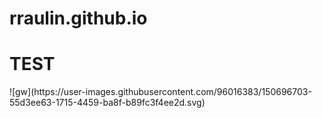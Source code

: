 # rraulin.github.io
<h1>TEST</h1>
![gw](https://user-images.githubusercontent.com/96016383/150696703-55d3ee63-1715-4459-ba8f-b89fc3f4ee2d.svg)
